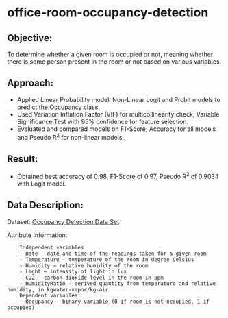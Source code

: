 # office-room-occupancy-detection

## Objective:

To determine whether a given room is occupied or not, meaning whether there is some person present in the room or not based on various variables.

## Approach:

- Applied Linear Probability model, Non-Linear Logit and Probit models to predict the Occupancy class. 
- Used Variation Inflation Factor (VIF) for multicollinearity check, Variable Significance Test with 95% confidence for feature selection. 
- Evaluated and compared models on F1-Score, Accuracy for all models and Pseudo R<sup>2</sup> for non-linear models.

## Result:
- Obtained best accuracy of 0.98, F1-Score of 0.97, Pseudo R<sup>2</sup> of 0.9034 with Logit model.

## Data Description:

Dataset: [Occupancy Detection Data Set](https://archive.ics.uci.edu/ml/datasets/Occupancy+Detection)

Attribute Information:

        Independent variables
        - Date – date and time of the readings taken for a given room
        - Temperature – temperature of the room in degree Celsius
        - Humidity – relative humidity of the room
        - Light – intensity of light in lux
        - CO2 – carbon dioxide level in the room in ppm
        - HumidityRatio - derived quantity from temperature and relative humidity, in kgwater-vapor/kg-air
        Dependent variables:
        - Occupancy – binary variable (0 if room is not occupied, 1 if occupied)
